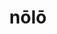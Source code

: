 ---
title: nōlō
meaning: to not want
ch: seventeen
pos: verb
inf: nolle
conjugation: irregular
f2: yes
f: yes
---